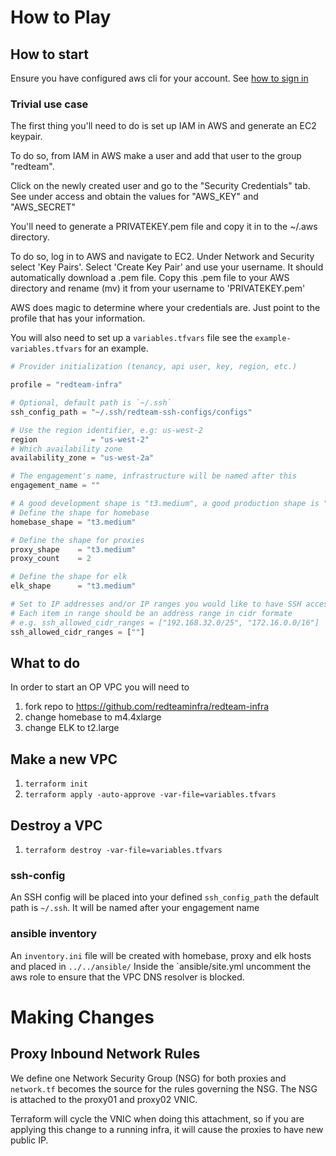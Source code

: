 # How to Play

## How to start

Ensure you have configured aws cli for your account. See [how to sign in](https://docs.aws.amazon.com/signin/latest/userguide/how-to-sign-in.html)

### Trivial use case

The first thing you'll need to do is set up IAM in AWS and generate an EC2 keypair.

To do so, from IAM in AWS make a user and add that user to the group "redteam".

Click on the newly created user and go to the "Security Credentials" tab. See under access and obtain the values for "AWS_KEY" and "AWS_SECRET"

You'll need to generate a PRIVATEKEY.pem file and copy it in to the ~/.aws directory.

To do so, log in to AWS and navigate to EC2. Under Network and Security select 'Key Pairs'. Select 'Create Key Pair' and use your username. It should automatically download a .pem file. Copy this .pem file to your AWS directory and rename (mv) it from your username to 'PRIVATEKEY.pem'



AWS does magic to determine where your credentials are. Just point to the profile that has your information.


You will also need to set up a `variables.tfvars` file see the `example-variables.tfvars` for an example.

``` terraform
# Provider initialization (tenancy, api user, key, region, etc.)

profile = "redteam-infra"

# Optional, default path is `~/.ssh`
ssh_config_path = "~/.ssh/redteam-ssh-configs/configs"

# Use the region identifier, e.g: us-west-2
region            = "us-west-2"
# Which availability zone
availability_zone = "us-west-2a"

# The engagement's name, infrastructure will be named after this
engagement_name = ""

# A good development shape is "t3.medium", a good production shape is "t3.large"
# Define the shape for homebase
homebase_shape = "t3.medium"

# Define the shape for proxies
proxy_shape    = "t3.medium"
proxy_count    = 2

# Define the shape for elk
elk_shape      = "t3.medium"

# Set to IP addresses and/or IP ranges you would like to have SSH access to the infrastructure
# Each item in range should be an address range in cidr formate
# e.g. ssh_allowed_cidr_ranges = ["192.168.32.0/25", "172.16.0.0/16"]
ssh_allowed_cidr_ranges = [""]
```

## What to do

In order to start an OP VPC you will need to

1. fork repo to https://github.com/redteaminfra/redteam-infra
2. change homebase to m4.4xlarge
3. change ELK to t2.large

## Make a new VPC

1. `terraform init`
2. `terraform apply -auto-approve -var-file=variables.tfvars`

## Destroy a VPC

1. `terraform destroy -var-file=variables.tfvars`


### ssh-config
An SSH config will be placed into your defined `ssh_config_path` the default path is `~/.ssh`. It will be named after your engagement name

### ansible inventory
An `inventory.ini` file will be created with homebase, proxy and elk hosts and placed in `../../ansible/`
Inside the `ansible/site.yml uncomment the aws role to ensure that the VPC DNS resolver is blocked.

# Making Changes

## Proxy Inbound Network Rules

We define one Network Security Group (NSG) for both proxies and `network.tf` becomes the source for the rules governing the NSG. The NSG is attached to the proxy01 and proxy02 VNIC.

Terraform will cycle the VNIC when doing this attachment, so if you are applying this change to a running infra, it will cause the proxies to have new public IP.
